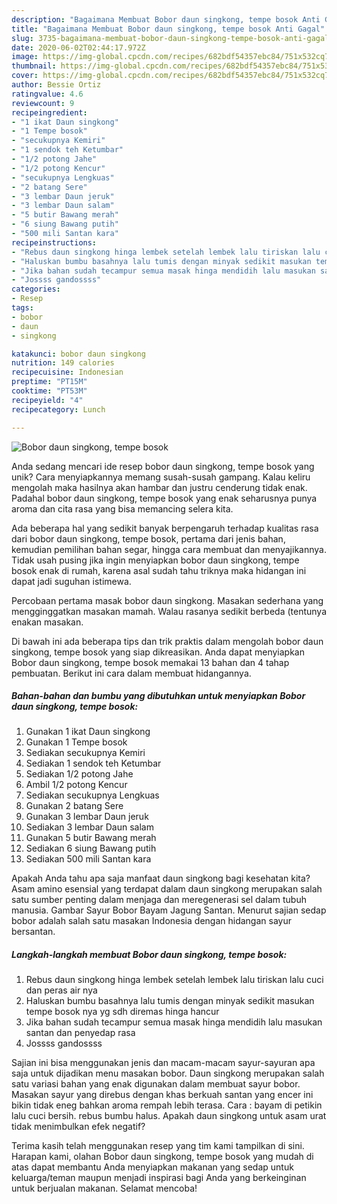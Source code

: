 ```yaml
---
description: "Bagaimana Membuat Bobor daun singkong, tempe bosok Anti Gagal"
title: "Bagaimana Membuat Bobor daun singkong, tempe bosok Anti Gagal"
slug: 3735-bagaimana-membuat-bobor-daun-singkong-tempe-bosok-anti-gagal
date: 2020-06-02T02:44:17.972Z
image: https://img-global.cpcdn.com/recipes/682bdf54357ebc84/751x532cq70/bobor-daun-singkong-tempe-bosok-foto-resep-utama.jpg
thumbnail: https://img-global.cpcdn.com/recipes/682bdf54357ebc84/751x532cq70/bobor-daun-singkong-tempe-bosok-foto-resep-utama.jpg
cover: https://img-global.cpcdn.com/recipes/682bdf54357ebc84/751x532cq70/bobor-daun-singkong-tempe-bosok-foto-resep-utama.jpg
author: Bessie Ortiz
ratingvalue: 4.6
reviewcount: 9
recipeingredient:
- "1 ikat Daun singkong"
- "1 Tempe bosok"
- "secukupnya Kemiri"
- "1 sendok teh Ketumbar"
- "1/2 potong Jahe"
- "1/2 potong Kencur"
- "secukupnya Lengkuas"
- "2 batang Sere"
- "3 lembar Daun jeruk"
- "3 lembar Daun salam"
- "5 butir Bawang merah"
- "6 siung Bawang putih"
- "500 mili Santan kara"
recipeinstructions:
- "Rebus daun singkong hinga lembek setelah lembek lalu tiriskan lalu cuci dan peras air nya"
- "Haluskan bumbu basahnya lalu tumis dengan minyak sedikit masukan tempe bosok nya yg sdh diremas hinga hancur"
- "Jika bahan sudah tecampur semua masak hinga mendidih lalu masukan santan dan penyedap rasa"
- "Jossss gandossss"
categories:
- Resep
tags:
- bobor
- daun
- singkong

katakunci: bobor daun singkong 
nutrition: 149 calories
recipecuisine: Indonesian
preptime: "PT15M"
cooktime: "PT53M"
recipeyield: "4"
recipecategory: Lunch

---
```



![Bobor daun singkong, tempe bosok](https://img-global.cpcdn.com/recipes/682bdf54357ebc84/751x532cq70/bobor-daun-singkong-tempe-bosok-foto-resep-utama.jpg)

Anda sedang mencari ide resep bobor daun singkong, tempe bosok yang unik? Cara menyiapkannya memang susah-susah gampang. Kalau keliru mengolah maka hasilnya akan hambar dan justru cenderung tidak enak. Padahal bobor daun singkong, tempe bosok yang enak seharusnya punya aroma dan cita rasa yang bisa memancing selera kita.

Ada beberapa hal yang sedikit banyak berpengaruh terhadap kualitas rasa dari bobor daun singkong, tempe bosok, pertama dari jenis bahan, kemudian pemilihan bahan segar, hingga cara membuat dan menyajikannya. Tidak usah pusing jika ingin menyiapkan bobor daun singkong, tempe bosok enak di rumah, karena asal sudah tahu triknya maka hidangan ini dapat jadi suguhan istimewa.

Percobaan pertama masak bobor daun singkong. Masakan sederhana yang mengginggatkan masakan mamah. Walau rasanya sedikit berbeda (tentunya enakan masakan.


Di bawah ini ada beberapa tips dan trik praktis dalam mengolah bobor daun singkong, tempe bosok yang siap dikreasikan. Anda dapat menyiapkan Bobor daun singkong, tempe bosok memakai 13 bahan dan 4 tahap pembuatan. Berikut ini cara dalam membuat hidangannya.

<!--inarticleads1-->

##### Bahan-bahan dan bumbu yang dibutuhkan untuk menyiapkan Bobor daun singkong, tempe bosok:

1. Gunakan 1 ikat Daun singkong
1. Gunakan 1 Tempe bosok
1. Sediakan secukupnya Kemiri
1. Sediakan 1 sendok teh Ketumbar
1. Sediakan 1/2 potong Jahe
1. Ambil 1/2 potong Kencur
1. Sediakan secukupnya Lengkuas
1. Gunakan 2 batang Sere
1. Gunakan 3 lembar Daun jeruk
1. Sediakan 3 lembar Daun salam
1. Gunakan 5 butir Bawang merah
1. Sediakan 6 siung Bawang putih
1. Sediakan 500 mili Santan kara


Apakah Anda tahu apa saja manfaat daun singkong bagi kesehatan kita? Asam amino esensial yang terdapat dalam daun singkong merupakan salah satu sumber penting dalam menjaga dan meregenerasi sel dalam tubuh manusia. Gambar Sayur Bobor Bayam Jagung Santan. Menurut sajian sedap bobor adalah salah satu masakan Indonesia dengan hidangan sayur bersantan. 

<!--inarticleads2-->

##### Langkah-langkah membuat Bobor daun singkong, tempe bosok:

1. Rebus daun singkong hinga lembek setelah lembek lalu tiriskan lalu cuci dan peras air nya
1. Haluskan bumbu basahnya lalu tumis dengan minyak sedikit masukan tempe bosok nya yg sdh diremas hinga hancur
1. Jika bahan sudah tecampur semua masak hinga mendidih lalu masukan santan dan penyedap rasa
1. Jossss gandossss


Sajian ini bisa menggunakan jenis dan macam-macam sayur-sayuran apa saja untuk dijadikan menu masakan bobor. Daun singkong merupakan salah satu variasi bahan yang enak digunakan dalam membuat sayur bobor. Masakan sayur yang direbus dengan khas berkuah santan yang encer ini bikin tidak eneg bahkan aroma rempah lebih terasa. Cara : bayam di petikin lalu cuci bersih. rebus bumbu halus. Apakah daun singkong untuk asam urat tidak menimbulkan efek negatif? 

Terima kasih telah menggunakan resep yang tim kami tampilkan di sini. Harapan kami, olahan Bobor daun singkong, tempe bosok yang mudah di atas dapat membantu Anda menyiapkan makanan yang sedap untuk keluarga/teman maupun menjadi inspirasi bagi Anda yang berkeinginan untuk berjualan makanan. Selamat mencoba!

